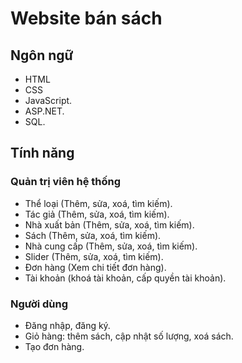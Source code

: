 # Website bán sách

## Ngôn ngữ
- HTML
- CSS
- JavaScript.
- ASP.NET.
- SQL.

## Tính năng

### Quản trị viên hệ thống
- Thể loại (Thêm, sửa, xoá, tìm kiếm).
- Tác giả (Thêm, sửa, xoá, tìm kiếm).
- Nhà xuất bản (Thêm, sửa, xoá, tìm kiếm).
- Sách (Thêm, sửa, xoá, tìm kiếm).
- Nhà cung cấp (Thêm, sửa, xoá, tìm kiếm).
- Slider (Thêm, sửa, xoá, tìm kiếm).
- Đơn hàng (Xem chi tiết đơn hàng).
- Tài khoản (khoá tài khoản, cấp quyền tài khoản).

### Người dùng
- Đăng nhập, đăng ký.
- Giỏ hàng: thêm sách, cập nhật số lượng, xoá sách.
- Tạo đơn hàng.